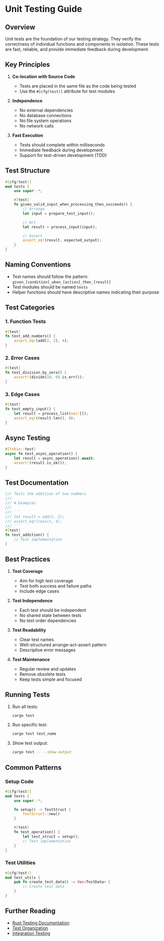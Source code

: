 # Unit Testing Guide

## Overview

Unit tests are the foundation of our testing strategy. They verify the correctness of individual functions and components in isolation. These tests are fast, reliable, and provide immediate feedback during development.

## Key Principles

1. **Co-location with Source Code**
   - Tests are placed in the same file as the code being tested
   - Use the `#[cfg(test)]` attribute for test modules

2. **Independence**
   - No external dependencies
   - No database connections
   - No file system operations
   - No network calls

3. **Fast Execution**
   - Tests should complete within milliseconds
   - Immediate feedback during development
   - Support for test-driven development (TDD)

## Test Structure

```rust
#[cfg(test)]
mod tests {
    use super::*;

    #[test]
    fn given_valid_input_when_processing_then_succeeds() {
        // Arrange
        let input = prepare_test_input();

        // Act
        let result = process_input(input);

        // Assert
        assert_eq!(result, expected_output);
    }
}
```

## Naming Conventions

- Test names should follow the pattern: `given_[condition]_when_[action]_then_[result]`
- Test modules should be named `tests`
- Helper functions should have descriptive names indicating their purpose

## Test Categories

### 1. Function Tests

```rust
#[test]
fn test_add_numbers() {
    assert_eq!(add(2, 2), 4);
}
```

### 2. Error Cases

```rust
#[test]
fn test_division_by_zero() {
    assert!(divide(10, 0).is_err());
}
```

### 3. Edge Cases

```rust
#[test]
fn test_empty_input() {
    let result = process_list(vec![]);
    assert_eq!(result.len(), 0);
}
```

## Async Testing

```rust
#[tokio::test]
async fn test_async_operation() {
    let result = async_operation().await;
    assert!(result.is_ok());
}
```

## Test Documentation

```rust
/// Tests the addition of two numbers
///
/// # Examples
///
/// ```
/// let result = add(2, 2);
/// assert_eq!(result, 4);
/// ```
#[test]
fn test_addition() {
    // Test implementation
}
```

## Best Practices

1. **Test Coverage**
   - Aim for high test coverage
   - Test both success and failure paths
   - Include edge cases

2. **Test Independence**
   - Each test should be independent
   - No shared state between tests
   - No test order dependencies

3. **Test Readability**
   - Clear test names
   - Well-structured arrange-act-assert pattern
   - Descriptive error messages

4. **Test Maintenance**
   - Regular review and updates
   - Remove obsolete tests
   - Keep tests simple and focused

## Running Tests

1. Run all tests:

   ```bash
   cargo test
   ```

2. Run specific test:

   ```bash
   cargo test test_name
   ```

3. Show test output:

   ```bash
   cargo test -- --show-output
   ```

## Common Patterns

### Setup Code

```rust
#[cfg(test)]
mod tests {
    use super::*;

    fn setup() -> TestStruct {
        TestStruct::new()
    }

    #[test]
    fn test_operation() {
        let test_struct = setup();
        // Test implementation
    }
}
```

### Test Utilities

```rust
#[cfg(test)]
mod test_utils {
    pub fn create_test_data() -> Vec<TestData> {
        // Create test data
    }
}
```

## Further Reading

- [Rust Testing Documentation](https://doc.rust-lang.org/book/ch11-00-testing.html)
- [Test Organization](../CONTRIBUTING.md#testing)
- [Integration Testing](integration-tests.md)
